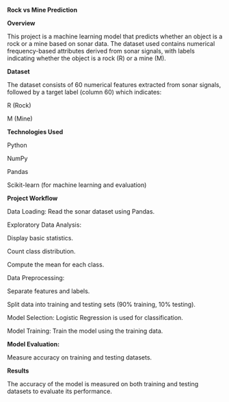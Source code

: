 **Rock vs Mine Prediction**

**Overview**

This project is a machine learning model that predicts whether an object is a rock or a mine based on sonar data. The dataset used contains numerical frequency-based attributes derived from sonar signals, with labels indicating whether the object is a rock (R) or a mine (M).

**Dataset**

The dataset consists of 60 numerical features extracted from sonar signals, followed by a target label (column 60) which indicates:

R (Rock)

M (Mine)

**Technologies Used**

Python

NumPy

Pandas

Scikit-learn (for machine learning and evaluation)

**Project Workflow**

Data Loading: Read the sonar dataset using Pandas.

Exploratory Data Analysis:

Display basic statistics.

Count class distribution.

Compute the mean for each class.

Data Preprocessing:

Separate features and labels.

Split data into training and testing sets (90% training, 10% testing).

Model Selection: Logistic Regression is used for classification.

Model Training: Train the model using the training data.

**Model Evaluation:**

Measure accuracy on training and testing datasets.

**Results**

The accuracy of the model is measured on both training and testing datasets to evaluate its performance.
